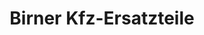 ---
title: "Birner Kfz-Ersatzteile"
url: /weiden-i-d-opf/birner-kfz-ersatzteile/
shop: Autoteile
---